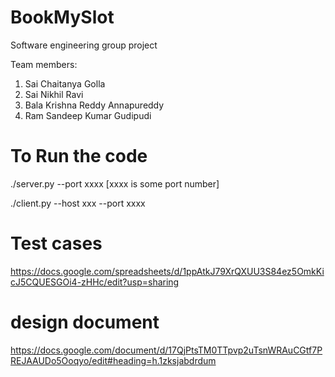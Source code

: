 # BookMySlot
Software engineering group project

Team members:
1. Sai Chaitanya Golla
2. Sai Nikhil Ravi
3. Bala Krishna Reddy Annapureddy 
4. Ram Sandeep Kumar Gudipudi


# To Run the code
./server.py --port xxxx       [xxxx is some port number]

./client.py --host xxx --port xxxx

# Test cases
https://docs.google.com/spreadsheets/d/1ppAtkJ79XrQXUU3S84ez5OmkKicJ5CQUESGOi4-zHHc/edit?usp=sharing

# design document
https://docs.google.com/document/d/17QjPtsTM0TTpvp2uTsnWRAuCGtf7PREJAAUDo5Ooqyo/edit#heading=h.1zksjabdrdum

